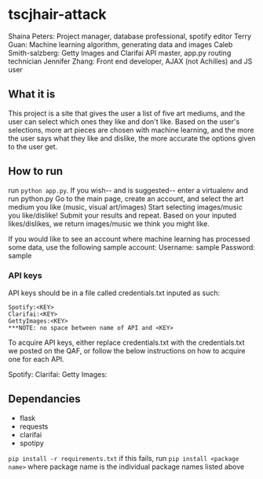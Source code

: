 # tscjhair-attack
Shaina Peters: Project manager, database professional, spotify editor
Terry Guan: Machine learning algorithm, generating data and images
Caleb Smith-salzberg: Getty Images and Clarifai API master, app.py routing technician
Jennifer Zhang: Front end developer, AJAX (not Achilles) and JS user


## What it is

This project is a site that gives the user a list of five art mediums, and the user can select which ones they like and don't like. Based on the user's selections, more art pieces are chosen with machine learning, and the more the user says what they like and dislike, the more accurate the options given to the user get.

## How to run

run `python app.py`. If you wish-- and is suggested-- enter a virtualenv and run 
python.py
Go to the main page, create an account, and select the art medium you like (music, visual art/images)
Start selecting images/music you like/dislike! Submit your results and repeat. Based on your inputed likes/dislikes, we return images/music we think you might like.

If you would like to see an account where machine learning has processed some data, use the following sample account:
Username: sample
Password: sample

### API keys

API keys should be in a file called credentials.txt inputed as such:

```
Spotify:<KEY>
Clarifai:<KEY>
GettyImages:<KEY>
***NOTE: no space between name of API and <KEY>
```
To acquire API keys, either replace credentials.txt with the credentials.txt we posted 
on the QAF, or follow the below instructions on how to acquire one for each API.

Spotify:
Clarifai:
Getty Images:

## Dependancies

  * flask
  * requests
  * clarifai
  * spotipy

`pip install -r requirements.txt`
if this fails, run `pip install <package name>` where package name is the individual package names listed above
